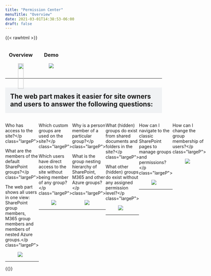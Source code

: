 ```yaml
---
title: "Permission Center"
menuTitle: "Overview"
date: 2021-03-01T14:38:53-06:00
draft: false
---
```

{{< rawhtml >}}
    <!-- first section -->
    <div style="display:flex;">
        <div style="text-align:center;">
            <h3>Overview</h3>
            <figure>
                <a href="/images/Overview.png" data-featherlight="image">
                    <img src="/images/Overview.png" style="width:94%;"/>
                </a>
            </figure>
        </div>
        <div style="text-align:center;">
            <h3>Demo</h3>
            <figure>
                <a href="/images/Overview.gif" data-featherlight="image">
                    <img src="/images/Overview.gif" />
                </a>
            </figure>
        </div>
    </div>
    <hr class="hr">
    <!-- other sections -->
    <h2 style="background-color:#F0F2F4;padding:1rem;">The web part makes it easier for site owners and users to answer the following questions:</h2>
    <div style="display:flex;">
        <div class="home-section">
            <div class="imageTextContainer">
                <div class="imageText">
                    <p class="largeP">Who has access to the site?</p class="largeP">
                    <p class="largeP">What are the members of the default SharePoint groups?</p class="largeP">
                    <p class="largeP">The web part shows all users in one view: SharePoint group members, M365 group members and members of nested Azure groups.</p class="largeP">           </div>
                <figure class="right500">
                    <a href="https://hugo-netlifycms-test-site.netlify.app/images/01.png" data-featherlight="image">
                        <img src="/images/01.png" />
                    </a>
                </figure>
            </div>
            <hr class="hr">
        </div>
        <div class="home-section">
            <div class="imageTextContainer">
                <div class="imageText">
                    <p class="largeP">Which custom groups are used on the site?</p class="largeP">
                    <p class="largeP">Which users have direct access to the site without being member of any group?</p class="largeP">
                </div>
                <figure class="right500">
                    <a href="/images/01.png" data-featherlight="image">
                        <img src="/images/01.png" />
                    </a>
                </figure>
            </div>
            <hr class="hr">
        </div>
        <div class="home-section">
            <div class="imageTextContainer">
                <div class="imageText">
                    <p class="largeP">Why is a person member of a particular group?</p class="largeP">
                    <p class="largeP">What is the group nesting hierarchy of SharePoint, M365 and other Azure groups?</p class="largeP">
                </div>
                <figure class="right500">
                    <a href="/images/02.png" data-featherlight="image">
                        <img src="/images/02.png" />
                    </a>
                </figure>
            </div>
            <hr class="hr">
        </div>
        <div class="home-section">
            <div class="imageTextContainer">
                <div class="imageText">
                    <p class="largeP">What (hidden) groups do exist from shared documents and folders in the site?</p class="largeP">
                    <p class="largeP">What other (hidden) groups do exist without any assigned permission level?</p class="largeP">
                </div>
                <div style="flex-shrink:0;">
                <figure class="right500">
                    <a href="/images/03.png" data-featherlight="image">
                        <img src="/images/03.png" />
                    </a>
                </figure>
                </div>
            </div>
            <hr class="hr">
        </div>
        <div class="home-section">
            <div class="imageTextContainer">
                <div class="imageText">
                    <p class="largeP">How can I navigate to the classic SharePoint pages to manage groups and permissions?</p class="largeP">
                </div>
                <figure class="right500">
                    <a href="/images/04.png" data-featherlight="image">
                        <img src="/images/04.png" />
                    </a>
                </figure>
            </div>
            <hr class="hr">
        </div>
        <div class="home-section">
            <div class="imageTextContainer">
                <div class="imageText">
                    <p class="largeP">How can I change the group membership of users?</p class="largeP">
                </div>
                <figure class="right500">
                    <a href="/images/05.png" data-featherlight="image">
                        <img src="/images/05.png" />
                    </a>
                </figure>
            </div>
        </div>
    </div>
{{</rawhtml >}}
